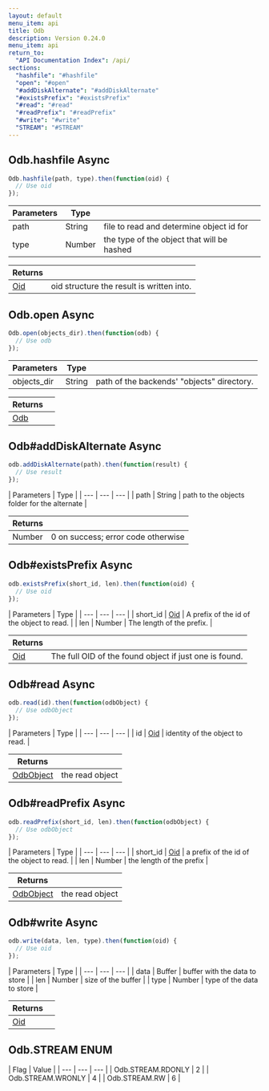 ```yaml
---
layout: default
menu_item: api
title: Odb
description: Version 0.24.0
menu_item: api
return_to:
  "API Documentation Index": /api/
sections:
  "hashfile": "#hashfile"
  "open": "#open"
  "#addDiskAlternate": "#addDiskAlternate"
  "#existsPrefix": "#existsPrefix"
  "#read": "#read"
  "#readPrefix": "#readPrefix"
  "#write": "#write"
  "STREAM": "#STREAM"
---
```


## <a name="hashfile"></a><span>Odb.</span>hashfile <span class="tags"><span class="async">Async</span></span>

```js
Odb.hashfile(path, type).then(function(oid) {
  // Use oid
});
```

| Parameters | Type |   |
| --- | --- | --- |
| path | String | file to read and determine object id for |
| type | Number | the type of the object that will be hashed |

| Returns |  |
| --- | --- |
| [Oid](/api/oid/) | oid structure the result is written into. |

## <a name="open"></a><span>Odb.</span>open <span class="tags"><span class="async">Async</span></span>

```js
Odb.open(objects_dir).then(function(odb) {
  // Use odb
});
```

| Parameters | Type |   |
| --- | --- | --- |
| objects_dir | String | path of the backends' "objects" directory. |

| Returns |  |
| --- | --- |
| [Odb](/api/odb/) |  |

## <a name="addDiskAlternate"></a><span>Odb#</span>addDiskAlternate <span class="tags"><span class="async">Async</span></span>

```js
odb.addDiskAlternate(path).then(function(result) {
  // Use result
});
```

| Parameters | Type |
| --- | --- | --- |
| path | String | path to the objects folder for the alternate |

| Returns |  |
| --- | --- |
| Number |  0 on success; error code otherwise |

## <a name="existsPrefix"></a><span>Odb#</span>existsPrefix <span class="tags"><span class="async">Async</span></span>

```js
odb.existsPrefix(short_id, len).then(function(oid) {
  // Use oid
});
```

| Parameters | Type |
| --- | --- | --- |
| short_id | [Oid](/api/oid/) | A prefix of the id of the object to read. |
| len | Number | The length of the prefix. |

| Returns |  |
| --- | --- |
| [Oid](/api/oid/) | The full OID of the found object if just one is found. |

## <a name="read"></a><span>Odb#</span>read <span class="tags"><span class="async">Async</span></span>

```js
odb.read(id).then(function(odbObject) {
  // Use odbObject
});
```

| Parameters | Type |
| --- | --- | --- |
| id | [Oid](/api/oid/) | identity of the object to read. |

| Returns |  |
| --- | --- |
| [OdbObject](/api/odb_object/) | the read object |

## <a name="readPrefix"></a><span>Odb#</span>readPrefix <span class="tags"><span class="async">Async</span></span>

```js
odb.readPrefix(short_id, len).then(function(odbObject) {
  // Use odbObject
});
```

| Parameters | Type |
| --- | --- | --- |
| short_id | [Oid](/api/oid/) | a prefix of the id of the object to read. |
| len | Number | the length of the prefix |

| Returns |  |
| --- | --- |
| [OdbObject](/api/odb_object/) | the read object |

## <a name="write"></a><span>Odb#</span>write <span class="tags"><span class="async">Async</span></span>

```js
odb.write(data, len, type).then(function(oid) {
  // Use oid
});
```

| Parameters | Type |
| --- | --- | --- |
| data | Buffer | buffer with the data to store |
| len | Number | size of the buffer |
| type | Number | type of the data to store |

| Returns |  |
| --- | --- |
| [Oid](/api/oid/) |  |

## <a name="STREAM"></a><span>Odb.</span>STREAM <span class="tags"><span class="enum">ENUM</span></span>

| Flag | Value |
| --- | --- | --- |
| <span>Odb.STREAM.</span>RDONLY | 2 |
| <span>Odb.STREAM.</span>WRONLY | 4 |
| <span>Odb.STREAM.</span>RW | 6 |

